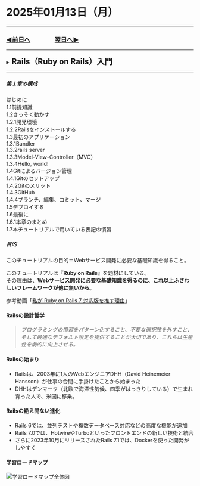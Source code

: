 # 2025年01月13日（月）

---

### [◀️前日へ](https://github.com/yuasys/chatty-journal/blob/main/2025/01/2025-01-12.md)&emsp;&emsp;&emsp;&emsp;[翌日へ▶️](https://github.com/yuasys/chatty-journal/blob/main/2025/01/2025-01-14.md)

---

<details>
  <summary><h2 style="display:inline">Rails（Ruby on Rails）入門</h2></summary>
  <p>Ruby on Rails（略称『Rails』）は、<b>プログラミング言語『Ruby』で書かれたフリーかつオープンソースのWeb開発フレームワーク</b>。<br/> 
  以下に学んだことを<b>受講生の立場で</b>メモしておく。（<a href="https://railstutorial.jp/chapters/beginning?version=7.0#cha-beginning">出典元 
  </a>）
  </p>
  <details>
    <summary><h3>第１章　ゼロからデプロイまで</h3></summary>
    <details>
      <summary><h3>はじめに</h3></summary>
    </details>
    <details>
      <summary><h3>1.1 前提知識</h3></summary>
    </details>
  </details>
</details>

---

##### 第１章の構成

はじめに  
1.1前提知識  
1.2さっそく動かす  
1.2.1開発環境  
1.2.2Railsをインストールする  
1.3最初のアプリケーション  
1.3.1Bundler  
1.3.2rails server  
1.3.3Model-View-Controller（MVC）  
1.3.4Hello, world!  
1.4Gitによるバージョン管理  
1.4.1Gitのセットアップ  
1.4.2Gitのメリット  
1.4.3GitHub  
1.4.4ブランチ、編集、コミット、マージ  
1.5デプロイする  
1.6最後に  
1.6.1本章のまとめ  
1.7本チュートリアルで用いている表記の慣習  

##### 目的

このチュートリアルの目的＝Webサービス開発に必要な基礎知識を得ること。 
  
このチュートリアルは『<b>Ruby on Rails</b>』を題材にしている。   
その理由は、<b>Webサービス開発に必要な基礎知識を得るのに、これ以上ふさわしいフレームワークが他に無いから</b>。

参考動画「[私が Ruby on Rails 7 対応版を推す理由](https://youtu.be/IiUX2NGGZGc?si=1xgD7AZqPlPaBtxp)」

#### Railsの設計哲学

> <p><i>プログラミングの慣習をパターン化すること、不要な選択肢を外すこと、そして最適なデフォルト設定を提供することが大切であり、これらは生産性を劇的に向上させる。</i></p>

#### Railsの始まり

- Railsは、2003年に1人のWebエンジニアDHH（David Heinemeier Hansson）が仕事の合間に手掛けたことから始まった
- DHHはデンマーク（北欧で海洋性気候、四季がはっきりしている）で生まれ育った人で、米国に移乗。

#### Railsの絶え間ない進化

- Rails 6では、並列テストや複数データベース対応などの高度な機能が追加
- Rails 7.0では、HotwireやTurboといったフロントエンドの新しい技術と統合
- さらに2023年10月にリリースされたRails 7.1では、Dockerを使った開発がしやすく

#### 学習ロードマップ

![学習ロードマップ全体図](https://railstutorial.jp/chapters/7.0/images/figures/study_map.png)
